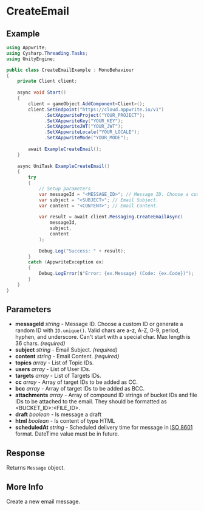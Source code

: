# CreateEmail

## Example

```csharp
using Appwrite;
using Cysharp.Threading.Tasks;
using UnityEngine;

public class CreateEmailExample : MonoBehaviour
{
    private Client client;
    
    async void Start()
    {
        client = gameObject.AddComponent<Client>();
        client.SetEndpoint("https://cloud.appwrite.io/v1")
              .SetXAppwriteProject("YOUR_PROJECT");
              .SetXAppwriteKey("YOUR_KEY");
              .SetXAppwriteJWT("YOUR_JWT");
              .SetXAppwriteLocale("YOUR_LOCALE");
              .SetXAppwriteMode("YOUR_MODE");
        
        await ExampleCreateEmail();
    }
    
    async UniTask ExampleCreateEmail()
    {
        try
        {
            // Setup parameters
            var messageId = "<MESSAGE_ID>"; // Message ID. Choose a custom ID or generate a random ID with `ID.unique()`. Valid chars are a-z, A-Z, 0-9, period, hyphen, and underscore. Can&#039;t start with a special char. Max length is 36 chars.
            var subject = "<SUBJECT>"; // Email Subject.
            var content = "<CONTENT>"; // Email Content.
            
            var result = await client.Messaging.CreateEmailAsync(
                messageId,
                subject,
                content
            );
            
            Debug.Log("Success: " + result);
        }
        catch (AppwriteException ex)
        {
            Debug.LogError($"Error: {ex.Message} (Code: {ex.Code})");
        }
    }
}
```

## Parameters

- **messageId** *string* - Message ID. Choose a custom ID or generate a random ID with `ID.unique()`. Valid chars are a-z, A-Z, 0-9, period, hyphen, and underscore. Can&#039;t start with a special char. Max length is 36 chars. *(required)*
- **subject** *string* - Email Subject. *(required)*
- **content** *string* - Email Content. *(required)*
- **topics** *array* - List of Topic IDs.
- **users** *array* - List of User IDs.
- **targets** *array* - List of Targets IDs.
- **cc** *array* - Array of target IDs to be added as CC.
- **bcc** *array* - Array of target IDs to be added as BCC.
- **attachments** *array* - Array of compound ID strings of bucket IDs and file IDs to be attached to the email. They should be formatted as &lt;BUCKET_ID&gt;:&lt;FILE_ID&gt;.
- **draft** *boolean* - Is message a draft
- **html** *boolean* - Is content of type HTML
- **scheduledAt** *string* - Scheduled delivery time for message in [ISO 8601](https://www.iso.org/iso-8601-date-and-time-format.html) format. DateTime value must be in future.

## Response

Returns `Message` object.
## More Info

Create a new email message.
